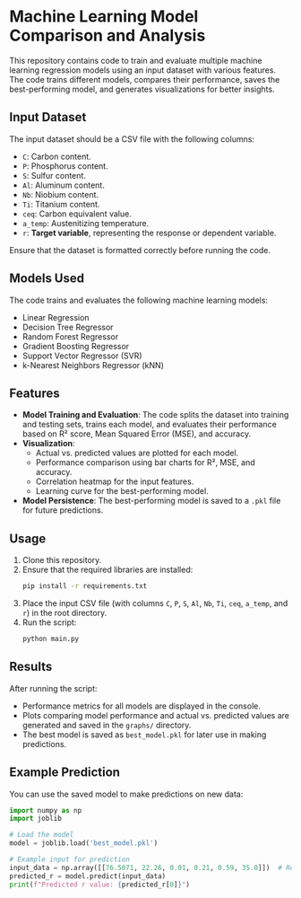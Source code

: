 # Machine Learning Model Comparison and Analysis

This repository contains code to train and evaluate multiple machine learning regression models using an input dataset with various features. The code trains different models, compares their performance, saves the best-performing model, and generates visualizations for better insights.

## Input Dataset

The input dataset should be a CSV file with the following columns:

- `C`: Carbon content.
- `P`: Phosphorus content.
- `S`: Sulfur content.
- `Al`: Aluminum content.
- `Nb`: Niobium content.
- `Ti`: Titanium content.
- `ceq`: Carbon equivalent value.
- `a_temp`: Austenitizing temperature.
- `r`: **Target variable**, representing the response or dependent variable.

Ensure that the dataset is formatted correctly before running the code.

## Models Used

The code trains and evaluates the following machine learning models:

- Linear Regression
- Decision Tree Regressor
- Random Forest Regressor
- Gradient Boosting Regressor
- Support Vector Regressor (SVR)
- k-Nearest Neighbors Regressor (kNN)

## Features

- **Model Training and Evaluation**: The code splits the dataset into training and testing sets, trains each model, and evaluates their performance based on R² score, Mean Squared Error (MSE), and accuracy.
- **Visualization**: 
  - Actual vs. predicted values are plotted for each model.
  - Performance comparison using bar charts for R², MSE, and accuracy.
  - Correlation heatmap for the input features.
  - Learning curve for the best-performing model.
- **Model Persistence**: The best-performing model is saved to a `.pkl` file for future predictions.

## Usage

1. Clone this repository.
2. Ensure that the required libraries are installed:
    ```bash
    pip install -r requirements.txt
    ```
3. Place the input CSV file (with columns `C`, `P`, `S`, `Al`, `Nb`, `Ti`, `ceq`, `a_temp`, and `r`) in the root directory.
4. Run the script:
    ```bash
    python main.py
    ```

## Results

After running the script:
- Performance metrics for all models are displayed in the console.
- Plots comparing model performance and actual vs. predicted values are generated and saved in the `graphs/` directory.
- The best model is saved as `best_model.pkl` for later use in making predictions.

## Example Prediction

You can use the saved model to make predictions on new data:

```python
import numpy as np
import joblib

# Load the model
model = joblib.load('best_model.pkl')

# Example input for prediction
input_data = np.array([[76.5071, 22.26, 0.01, 0.21, 0.59, 35.0]])  # Replace with your data
predicted_r = model.predict(input_data)
print(f"Predicted r value: {predicted_r[0]}")
